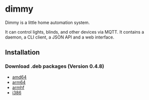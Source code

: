 # dimmy
Dimmy is a little home automation system.

It can control lights, blinds, and other devices via MQTT.
It contains a daemon, a CLI client, a JSON API and a web interface.


## Installation
### Download .deb packages (Version 0.4.8)

* [amd64](http://deb.flupps.net/pool/main/d/dimmy/dimmy_0.4.8_amd64.deb)
* [arm64](http://deb.flupps.net/pool/main/d/dimmy/dimmy_0.4.8_arm64.deb)
* [armhf](http://deb.flupps.net/pool/main/d/dimmy/dimmy_0.4.8_armhf.deb)
* [i386](http://deb.flupps.net/pool/main/d/dimmy/dimmy_0.4.8_i386.deb)

